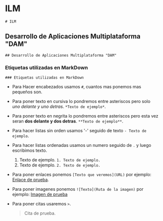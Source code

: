 # ILM
`# ILM`

## Desarrollo de Aplicaciones Multiplataforma "DAM"
`## Desarrollo de Aplicaciones Multiplataforma "DAM"`

### Etiquetas utilizadas en MarkDown
`### Etiquetas utilizadas en MarkDown`

- Para Hacer encabezados usamos `#`, cuantos mas ponemos mas pequeños son.

- Para poner texto en cursiva lo pondremos entre asteriscos pero solo *uno delante y uno detras*. 
    `*Texto de ejemplo*`.

- Para poner texto en negrita lo pondremos entre asteriscos pero esta vez seran **dos delante y dos detras**. 
    `**Texto de ejemplo**`.

- Para hacer listas sin orden usamos '-' seguido de texto 
    `- Texto de ejemplo`.

- Para hacer listas ordenadas usamos un numero seguido de `.` y luego escribimos texto.
    1. Texto de ejemplo.
    `1. Texto de ejemplo.`
    2. Texto de ejemplo.
    `2. Texto de ejemplo.`

- Para poner enlaces ponemos `[Texto que veremos](URL)` por ejemplo: [Enlace de prueba](https://www.youtube.com/watch?v=dQw4w9WgXcQ).

- Para poner imagenes ponemos `![Texto](Ruta de la imagen)` por ejemplo: [Imagen de prueba](https://www.zbw-mediatalk.eu/wp-content/uploads/2015/09/github-cover.jpg)

- Para poner citas usaremos `>`.
    >Cita de prueba.

